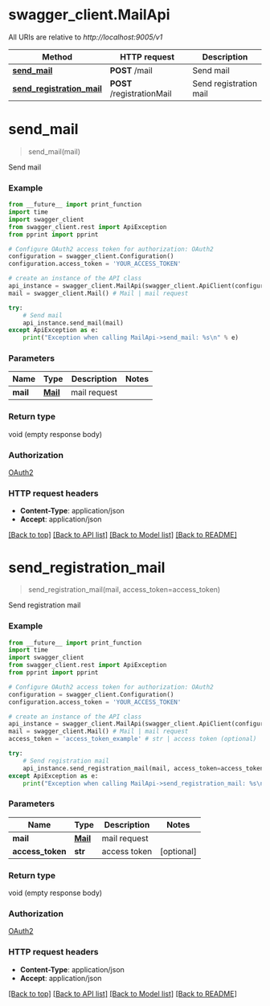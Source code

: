 # swagger_client.MailApi

All URIs are relative to *http://localhost:9005/v1*

Method | HTTP request | Description
------------- | ------------- | -------------
[**send_mail**](MailApi.md#send_mail) | **POST** /mail | Send mail
[**send_registration_mail**](MailApi.md#send_registration_mail) | **POST** /registrationMail | Send registration mail


# **send_mail**
> send_mail(mail)

Send mail

### Example
```python
from __future__ import print_function
import time
import swagger_client
from swagger_client.rest import ApiException
from pprint import pprint

# Configure OAuth2 access token for authorization: OAuth2
configuration = swagger_client.Configuration()
configuration.access_token = 'YOUR_ACCESS_TOKEN'

# create an instance of the API class
api_instance = swagger_client.MailApi(swagger_client.ApiClient(configuration))
mail = swagger_client.Mail() # Mail | mail request

try:
    # Send mail
    api_instance.send_mail(mail)
except ApiException as e:
    print("Exception when calling MailApi->send_mail: %s\n" % e)
```

### Parameters

Name | Type | Description  | Notes
------------- | ------------- | ------------- | -------------
 **mail** | [**Mail**](Mail.md)| mail request | 

### Return type

void (empty response body)

### Authorization

[OAuth2](../README.md#OAuth2)

### HTTP request headers

 - **Content-Type**: application/json
 - **Accept**: application/json

[[Back to top]](#) [[Back to API list]](../README.md#documentation-for-api-endpoints) [[Back to Model list]](../README.md#documentation-for-models) [[Back to README]](../README.md)

# **send_registration_mail**
> send_registration_mail(mail, access_token=access_token)

Send registration mail

### Example
```python
from __future__ import print_function
import time
import swagger_client
from swagger_client.rest import ApiException
from pprint import pprint

# Configure OAuth2 access token for authorization: OAuth2
configuration = swagger_client.Configuration()
configuration.access_token = 'YOUR_ACCESS_TOKEN'

# create an instance of the API class
api_instance = swagger_client.MailApi(swagger_client.ApiClient(configuration))
mail = swagger_client.Mail() # Mail | mail request
access_token = 'access_token_example' # str | access token (optional)

try:
    # Send registration mail
    api_instance.send_registration_mail(mail, access_token=access_token)
except ApiException as e:
    print("Exception when calling MailApi->send_registration_mail: %s\n" % e)
```

### Parameters

Name | Type | Description  | Notes
------------- | ------------- | ------------- | -------------
 **mail** | [**Mail**](Mail.md)| mail request | 
 **access_token** | **str**| access token | [optional] 

### Return type

void (empty response body)

### Authorization

[OAuth2](../README.md#OAuth2)

### HTTP request headers

 - **Content-Type**: application/json
 - **Accept**: application/json

[[Back to top]](#) [[Back to API list]](../README.md#documentation-for-api-endpoints) [[Back to Model list]](../README.md#documentation-for-models) [[Back to README]](../README.md)

